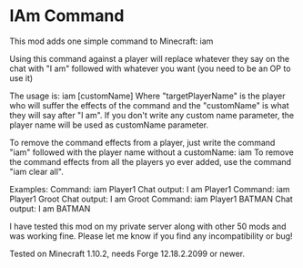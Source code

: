 # IAm Command
This mod adds one simple command to Minecraft: iam

Using this command against a player will replace whatever they say on the chat with "I am" followed with whatever you want (you need to be an OP to use it)

The usage is: iam <targetPlayerName> [customName]
Where "targetPlayerName" is the player who will suffer the effects of the command and the "customName" is what they will say after "I am".
If you don't write any custom name parameter, the player name will be used as customName parameter.

To remove the command effects from a player, just write the command "iam" followed with the player name without a customName: iam <targetPlayerName>
To remove the command effects from all the players yo ever added, use the command "iam clear all".

Examples:
    Command: iam Player1
        Chat output: <Player1> I am Player1
    Command: iam Player1 Groot
        Chat output: <Player1> I am Groot
    Command: iam Player1 BATMAN
        Chat output: <Player1> I am BATMAN

I have tested this mod on my private server along with other 50 mods and was working fine. Please let me know if you find any incompatibility or bug!

Tested on Minecraft 1.10.2, needs Forge 12.18.2.2099 or newer.
